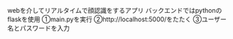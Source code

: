 webを介してリアルタイムで顔認識をするアプリ
バックエンドではpythonのflaskを使用
①main.pyを実行
②http://localhost:5000/をたたく
③ユーザー名とパスワードを入力